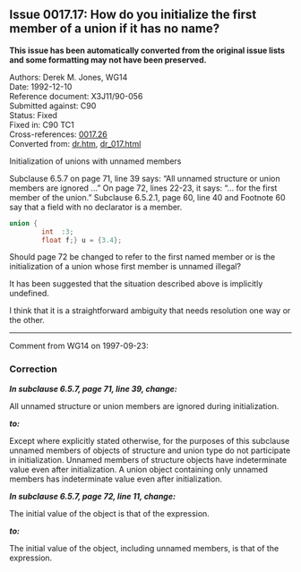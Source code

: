## Issue 0017.17: How do you initialize the first member of a union if it has no name?

**This issue has been automatically converted from the original issue lists and some formatting may not have been preserved.**

Authors: Derek M. Jones, WG14  
Date: 1992-12-10  
Reference document: X3J11/90-056  
Submitted against: C90  
Status: Fixed  
Fixed in: C90 TC1  
Cross-references: [0017.26](issue0017.26.md)  
Converted from: [dr.htm](https://www.open-std.org/jtc1/sc22/wg14/www/docs/dr.htm), [dr_017.html](https://www.open-std.org/jtc1/sc22/wg14/www/docs/dr_017.html)

Initialization of unions with unnamed members

Subclause 6.5.7 on page 71, line 39 says: “All unnamed structure or union
members are ignored ...” On page 72, lines 22-23, it says: “... for the first
member of the union.” Subclause 6.5.2.1, page 60, line 40 and Footnote 60 say
that a field with no declarator is a member.

```c
union {
        int  :3;
        float f;} u = {3.4};
```

Should page 72 be changed to refer to the first named member or is the
initialization of a union whose first member is unnamed illegal?

It has been suggested that the situation described above is implicitly
undefined.

I think that it is a straightforward ambiguity that needs resolution one way or
the other.

---

Comment from WG14 on 1997-09-23:

### Correction

***In subclause 6.5.7, page 71, line 39, change:***

All unnamed structure or union members are ignored during initialization.

***to:***

Except where explicitly stated otherwise, for the purposes of this subclause
unnamed members of objects of structure and union type do not participate in
initialization. Unnamed members of structure objects have indeterminate value
even after initialization. A union object containing only unnamed members has
indeterminate value even after initialization.

***In subclause 6.5.7, page 72, line 11, change:***

The initial value of the object is that of the expression.

***to:***

The initial value of the object, including unnamed members, is that of the
expression.
